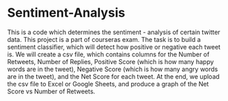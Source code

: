 # Sentiment-Analysis
This is a code which determines the sentiment - analysis of certain twitter data. This project is a part of courseras exam. 
The task is to build a sentiment classifier, which will detect how positive or negative each tweet is. We will create a csv file, which contains columns for the Number of Retweets, Number of Replies, Positive Score (which is how many happy words are in the tweet), Negative Score (which is how many angry words are in the tweet), and the Net Score for each tweet. At the end, we upload the csv file to Excel or Google Sheets, and produce a graph of the Net Score vs Number of Retweets.
